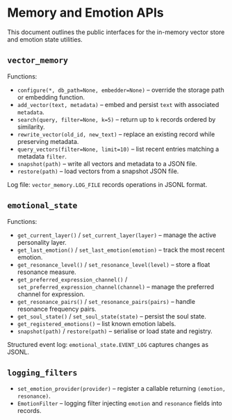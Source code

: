 # Memory and Emotion APIs

This document outlines the public interfaces for the in-memory vector store and
emotion state utilities.

## `vector_memory`

Functions:

- `configure(*, db_path=None, embedder=None)` – override the storage path or
  embedding function.
- `add_vector(text, metadata)` – embed and persist `text` with associated
  `metadata`.
- `search(query, filter=None, k=5)` – return up to `k` records ordered by
  similarity.
- `rewrite_vector(old_id, new_text)` – replace an existing record while
  preserving metadata.
- `query_vectors(filter=None, limit=10)` – list recent entries matching
  a metadata `filter`.
- `snapshot(path)` – write all vectors and metadata to a JSON file.
- `restore(path)` – load vectors from a snapshot JSON file.

Log file: `vector_memory.LOG_FILE` records operations in JSONL format.

## `emotional_state`

Functions:

- `get_current_layer()` / `set_current_layer(layer)` – manage the active
  personality layer.
- `get_last_emotion()` / `set_last_emotion(emotion)` – track the most recent
  emotion.
- `get_resonance_level()` / `set_resonance_level(level)` – store a float
  resonance measure.
- `get_preferred_expression_channel()` /
  `set_preferred_expression_channel(channel)` – manage the preferred channel for
  expression.
- `get_resonance_pairs()` / `set_resonance_pairs(pairs)` – handle resonance
  frequency pairs.
- `get_soul_state()` / `set_soul_state(state)` – persist the soul state.
- `get_registered_emotions()` – list known emotion labels.
- `snapshot(path)` / `restore(path)` – serialise or load state and registry.

Structured event log: `emotional_state.EVENT_LOG` captures changes as JSONL.

## `logging_filters`

- `set_emotion_provider(provider)` – register a callable returning `(emotion,
  resonance)`.
- `EmotionFilter` – logging filter injecting `emotion` and `resonance` fields
  into records.

